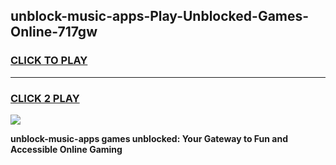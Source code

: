
## unblock-music-apps-Play-Unblocked-Games-Online-717gw
<h3>
<a href="https://premium76.site?title=unblock-music-apps&ref=25A">CLICK TO PLAY</a></h3>
<hr>

<h3>
<a href="https://premium76.site?title=unblock-music-apps&ref=25A">CLICK 2 PLAY</a>
  
</h3>

<a href="https://premium76.site?title=unblock-music-apps&ref=25A"><img src="https://clearcache.store/games.png"></a>


**unblock-music-apps games unblocked: Your Gateway to Fun and Accessible Online Gaming**
